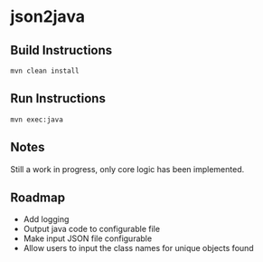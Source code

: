 # json2java

## Build Instructions

`mvn clean install`

## Run Instructions

`mvn exec:java`

## Notes

Still a work in progress, only core logic has been implemented.

## Roadmap

- Add logging
- Output java code to configurable file
- Make input JSON file configurable
- Allow users to input the class names for unique objects found

